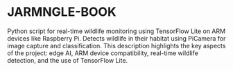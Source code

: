 # JARMNGLE-BOOK
Python script for real-time wildlife monitoring using TensorFlow Lite on ARM devices like Raspberry Pi. Detects wildlife in their habitat using PiCamera for image capture and classification.  This description highlights the key aspects of the project: edge AI, ARM device compatibility, real-time wildlife detection, and the use of TensorFlow Lite.
